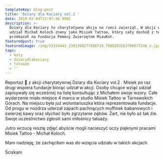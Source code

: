 ```yaml
---
templateKey: blog-post
title: 'Dziary dla Kociary vol.2 '
date: 2019-03-04T13:07:48.998Z
description: >-
  Dziary dla Kociary to charytatywna akcja na rzecz zwierząt. W akcji wziął
  udział Michał Koloch znany jako Misiek Tattoo, który cały dochód z tego dnia
  przekazał na Fundacja Pomocy Zwierzętom MiauKot. 
featuredpost: true
featuredimage: /img/53334443_2391350277818719_7888263263706677248_o.jpg
tags:
  - koty
  - dziarydlakociary
  - tatuaże
  - ''
---
```

Reportaż 📸 z akcji charytatywnej Dziary dla Kociary vol.2 . Misiek po raz drugi wspiera fundacje biorąc udział w akcji. Osoby chcące wziąć udział zapisywały się wcześniej na listę konsultując z Michałem swoje wzory. Całe wydarzenie miało miejsce 4 marca w studio Misiek Tattoo w Tarnowskich Górach. Na miejscu była już wolontariuszka która reprezentowała fundacje. Od progu w nozdrza uderzał zapach pachnących muffinek babanowych i świerzej kawy oraz słychać było zgrzytanie zębów. Żart, nie było aż tak źle. Swoje uczestnictwo zgłosili sami miłośnicy tatuaży.

Jutro wrzucę resztę zdjęć abyście mogli nacieszyć oczy pięknymi pracami Misiek Tattoo - Michał Koloch. 

Mam nadzieję, że zachęciłam was do wzięcia udziału w takich akcjach.

Ściskam
